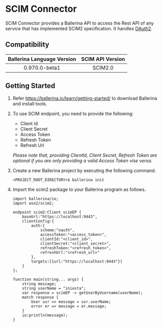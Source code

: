 # SCIM Connector
 
 SCIM Connector provides a Ballerina API to access the Rest API of any service that has implemented SCIM2 specification.
 It handles [OAuth2](https://tools.ietf.org/html/rfc6749).
 
 
 ## Compatibility
 | Ballerina Language Version| SCIM API Version  |
 | :------------------------:| :----------------:|
 | 0.970.0-beta1             | SCIM2.0           |

 ## Getting Started
  1. Refer https://ballerina.io/learn/getting-started/ to download Ballerina and install tools.
  2. To use SCIM endpoint, you need to provide the following:
      - Client Id
      - Client Secret
      - Access Token
      - Refresh Token
      - Refresh Url
     
     *Please note that, providing ClientId, Client Secret, Refresh Token are optional if you are only providing a valid 
      Access Token vise versa.*
      
   3. Create a new Ballerina project by executing the following command.
   
        `<PROJECT_ROOT_DIRECTORY>$ ballerina init`
   	
 4. Import the scim2 package to your Ballerina program as follows.
    
    ```ballerina
    import ballerina/io;
    import wso2/scim2;
    
    endpoint scim2:Client scimEP {
        baseUrl:"https://localhost:9443",
        clientConfig:{
            auth:{
                scheme:"oauth",
                accessToken:"<access_token>",
                clientId:"<client_id>",
                clientSecret:"<client_secret>",
                refreshToken:"<refresh_token>",
                refreshUrl:"<refresh_url>"
            },
            targets:[{url:"https://localhost:9443"}]
        }
    };

    function main(string... args) {
        string message;
        string userName = "iniesta";
        var response = scimEP -> getUserByUsername(userName);
        match response {
            User usr => message = usr.userName;
            error er => message = er.message;
        }
        io:println(message);
    }
    ```
